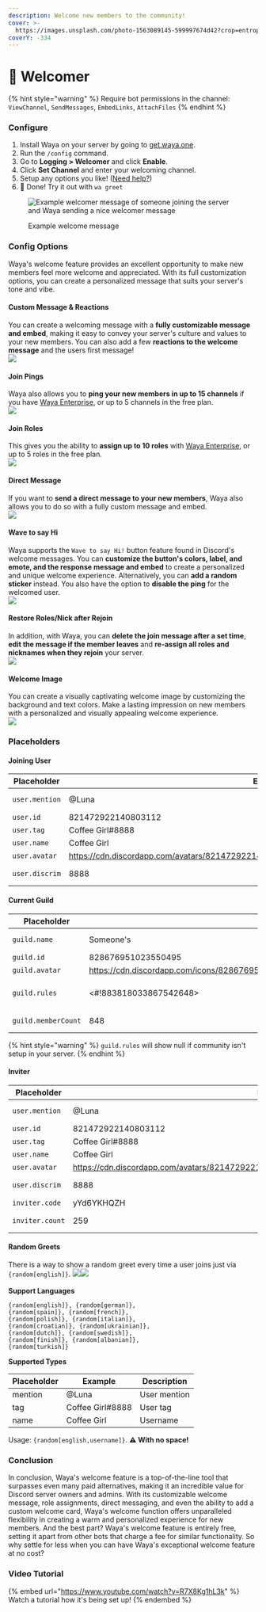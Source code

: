 ```yaml
---
description: Welcome new members to the community!
cover: >-
  https://images.unsplash.com/photo-1563089145-599997674d42?crop=entropy&cs=srgb&fm=jpg&ixid=MnwxOTcwMjR8MHwxfHNlYXJjaHw5fHxwdXJwbGV8ZW58MHx8fHwxNjc5Nzc5NzE0&ixlib=rb-4.0.3&q=85
coverY: -334
---
```


# 🌊 Welcomer

{% hint style="warning" %}
Require bot permissions in the channel:\
`ViewChannel`, `SendMessages`, `EmbedLinks`, `AttachFiles`
{% endhint %}

### Configure

1. Install Waya on your server by going to [get.waya.one](https://get.waya.one).
2. Run the `/config` command.
3. Go to **Logging > Welcomer** and click **Enable**.
4. Click **Set Channel** and enter your welcoming channel.
5. Setup any options you like! ([Need help?](https://lunish.nl/support))
6. 🎉 Done! Try it out with `wa greet`

<figure><img src="https://c.lunish.nl/r/PLWnHt.png" alt="Example welcomer message of someone joining the server and Waya sending a nice welcomer message"><figcaption><p>Example welcome message</p></figcaption></figure>

### Config Options

Waya's welcome feature provides an excellent opportunity to make new members feel more welcome and appreciated. With its full customization options, you can create a personalized message that suits your server's tone and vibe.

#### Custom Message & Reactions

You can create a welcoming message with a **fully customizable message and embed**, making it easy to convey your server's culture and values to your new members. You can also add a few **reactions to the welcome message** and the users first message!\
![](<../../.gitbook/assets/image (12).png>)

#### Join Pings

Waya also allows you to **ping your new members in up to 15 channels** if you have [Waya Enterprise](https://waya.one/enterprise), or up to 5 channels in the free plan.\
![](<../../.gitbook/assets/image (13) (1) (1).png>)

#### Join Roles

This gives you the ability to **assign up to 10 roles** with [Waya Enterprise](https://waya.one/enterprise), or up to 5 roles in the free plan.\
![](<../../.gitbook/assets/image (11).png>)

#### Direct Message

If you want to **send a direct message to your new members**, Waya also allows you to do so with a fully custom message and embed. \
![](<../../.gitbook/assets/image (15) (1).png>)

#### Wave to say Hi

Waya supports the `Wave to say Hi!` button feature found in Discord's welcome messages. You can **customize the button's colors, label, and emote, and the response message and embed** to create a personalized and unique welcome experience. Alternatively, you can **add a random sticker** instead. You also have the option to **disable the ping** for the welcomed user.\
![](<../../.gitbook/assets/image (8) (1).png>)

#### Restore Roles/Nick after Rejoin

In addition, with Waya, you can **delete the join message after a set time**, **edit the message if the member leaves** and **re-assign all roles and nicknames when they rejoin** your server.\
![](<../../.gitbook/assets/image (7).png>)

#### Welcome Image

You can create a visually captivating welcome image by customizing the background and text colors. Make a lasting impression on new members with a personalized and visually appealing welcome experience.\
![](../../.gitbook/assets/welcome.png)

### Placeholders

#### Joining User

<table><thead><tr><th width="171.33333333333331">Placeholder</th><th width="354">Example</th><th>Description</th></tr></thead><tbody><tr><td><code>user.mention</code></td><td>@Luna</td><td>User mention</td></tr><tr><td><code>user.id</code> </td><td>821472922140803112</td><td>User id</td></tr><tr><td><code>user.tag</code> </td><td>Coffee Girl#8888</td><td>User tag</td></tr><tr><td><code>user.name</code> </td><td>Coffee Girl</td><td>Username</td></tr><tr><td><code>user.avatar</code> </td><td><a href="https://cdn.discordapp.com/avatars/821472922140803112/4a0d2627b54af074656245c8c6f6b9fc.png?size=2048">https://cdn.discordapp.com/avatars/821472922140803112/4a0d2627b54af074656245c8c6f6b9fc.png</a></td><td>Avatar URL</td></tr><tr><td><code>user.discrim</code> </td><td>8888</td><td>Discriminator (without #)</td></tr></tbody></table>

#### Current Guild

<table><thead><tr><th width="220">Placeholder</th><th width="321.3333333333333">Example</th><th>Description</th></tr></thead><tbody><tr><td><code>guild.name</code> </td><td>Someone's</td><td>Server name</td></tr><tr><td><code>guild.id</code> </td><td>828676951023550495</td><td>Server id</td></tr><tr><td><code>guild.avatar</code> </td><td><a href="https://cdn.discordapp.com/icons/828676951023550495/a_d05303b604aa28b9c13eca7b5e804349.gif?size=512">https://cdn.discordapp.com/icons/828676951023550495/a_d05303b604aa28b9c13eca7b5e804349.gif</a></td><td>Icon URL</td></tr><tr><td><code>guild.rules</code> </td><td>&#x3C;#!883818033867542648></td><td>Rules channel mention</td></tr><tr><td><code>guild.memberCount</code> </td><td>848</td><td>Member count</td></tr></tbody></table>

{% hint style="warning" %}
`guild.rules` will show null if community isn't setup in your server.
{% endhint %}

#### Inviter

<table><thead><tr><th width="181">Placeholder</th><th width="306.3333333333333">Example</th><th>Description</th></tr></thead><tbody><tr><td><code>user.mention</code> </td><td>@Luna</td><td>User mention</td></tr><tr><td><code>user.id</code> </td><td>821472922140803112</td><td>User id</td></tr><tr><td><code>user.tag</code> </td><td>Coffee Girl#8888</td><td>User tag</td></tr><tr><td><code>user.name</code> </td><td>Coffee Girl</td><td>Username</td></tr><tr><td><code>user.avatar</code> </td><td><a href="https://cdn.discordapp.com/avatars/821472922140803112/4a0d2627b54af074656245c8c6f6b9fc.png?size=2048">https://cdn.discordapp.com/avatars/821472922140803112/4a0d2627b54af074656245c8c6f6b9fc.png</a></td><td>Avatar URL</td></tr><tr><td><code>user.discrim</code> </td><td>8888</td><td>Discriminator (without #)</td></tr><tr><td><code>inviter.code</code> </td><td>yYd6YKHQZH</td><td>Invite code</td></tr><tr><td><code>inviter.count</code> </td><td>259</td><td>Count of invited users</td></tr></tbody></table>

#### Random Greets

There is a way to show a random greet every time a user joins just via `{random[english]}`. ![](<../../.gitbook/assets/image (13) (1).png>)![](<../../.gitbook/assets/image (20).png>)\
\
**Support Languages**

```
{random[english]}, {random[german]},
{random[spain]}, {random[french]},
{random[polish]}, {random[italian]},
{random[croatian]}, {random[ukrainian]},
{random[dutch]}, {random[swedish]},
{random[finish]}, {random[albanian]},
{random[turkish]}
```

**Supported Types**

| Placeholder | Example          | Description  |
| ----------- | ---------------- | ------------ |
| mention     | @Luna            | User mention |
| tag         | Coffee Girl#8888 | User tag     |
| name        | Coffee Girl      | Username     |

Usage: `{random[english,username]}`. **⚠️ With no space!**

### Conclusion

In conclusion, Waya's welcome feature is a top-of-the-line tool that surpasses even many paid alternatives, making it an incredible value for Discord server owners and admins. With its customizable welcome message, role assignments, direct messaging, and even the ability to add a custom welcome card, Waya's welcome function offers unparalleled flexibility in creating a warm and personalized experience for new members. And the best part? Waya's welcome feature is entirely free, setting it apart from other bots that charge a fee for similar functionality. So why settle for less when you can have Waya's exceptional welcome feature at no cost?

### Video Tutorial

{% embed url="https://www.youtube.com/watch?v=R7X8Kg1hL3k" %}
Watch a tutorial how it's being set up!
{% endembed %}
